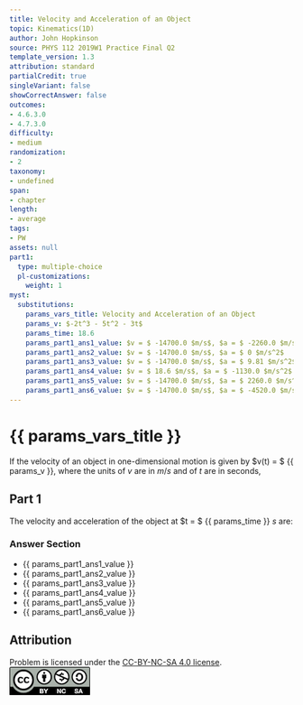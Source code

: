 ```yaml
---
title: Velocity and Acceleration of an Object
topic: Kinematics(1D)
author: John Hopkinson
source: PHYS 112 2019W1 Practice Final Q2
template_version: 1.3
attribution: standard
partialCredit: true
singleVariant: false
showCorrectAnswer: false
outcomes:
- 4.6.3.0
- 4.7.3.0
difficulty:
- medium
randomization:
- 2
taxonomy:
- undefined
span:
- chapter
length:
- average
tags:
- PW
assets: null
part1:
  type: multiple-choice
  pl-customizations:
    weight: 1
myst:
  substitutions:
    params_vars_title: Velocity and Acceleration of an Object
    params_v: $-2t^3 - 5t^2 - 3t$
    params_time: 18.6
    params_part1_ans1_value: $v = $ -14700.0 $m/s$, $a = $ -2260.0 $m/s^2$
    params_part1_ans2_value: $v = $ -14700.0 $m/s$, $a = $ 0 $m/s^2$
    params_part1_ans3_value: $v = $ -14700.0 $m/s$, $a = $ 9.81 $m/s^2$
    params_part1_ans4_value: $v = $ 18.6 $m/s$, $a = $ -1130.0 $m/s^2$
    params_part1_ans5_value: $v = $ -14700.0 $m/s$, $a = $ 2260.0 $m/s^2$
    params_part1_ans6_value: $v = $ -14700.0 $m/s$, $a = $ -4520.0 $m/s^2$
---
```

# {{ params_vars_title }}
If the velocity of an object in one-dimensional motion is given by $v(t) = $ {{ params_v }}, where the units of $v$ are in $m/s$ and of $t$ are in seconds,

## Part 1

The velocity and acceleration of the object at $t = $ {{ params_time }} $s$ are:

### Answer Section

- {{ params_part1_ans1_value }}
- {{ params_part1_ans2_value }}
- {{ params_part1_ans3_value }}
- {{ params_part1_ans4_value }}
- {{ params_part1_ans5_value }}
- {{ params_part1_ans6_value }}

## Attribution

Problem is licensed under the [CC-BY-NC-SA 4.0 license](https://creativecommons.org/licenses/by-nc-sa/4.0/).<br> ![The Creative Commons 4.0 license requiring attribution-BY, non-commercial-NC, and share-alike-SA license.](https://raw.githubusercontent.com/firasm/bits/master/by-nc-sa.png)